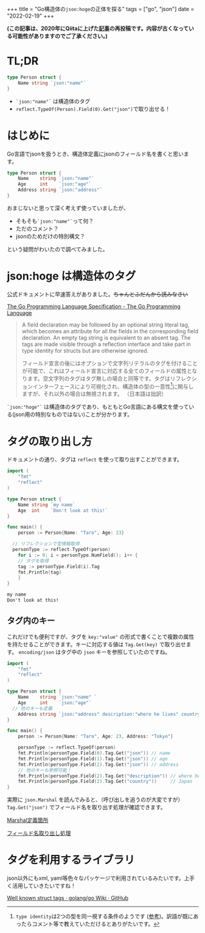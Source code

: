 +++
title = "Go構造体の`json:hoge`の正体を探る"
tags = ["go", "json"]
date = "2022-02-19"
+++

**(この記事は、2020年にQiitaに上げた[記事](https://qiita.com/Syuparn/items/9e6fb68afb5418893c23)の再投稿です。内容が古くなっている可能性がありますのでご了承ください。)**

# TL;DR

```go
type Person struct {
    Name string `json:"name"` 
}
```

- `` `json:"name"` `` は構造体のタグ
- `reflect.TypeOf(Person).Field(0).Get("json")`で取り出せる！

# はじめに
Go言語でjsonを扱うとき、構造体定義にjsonのフィールド名を書くと思います。

```go
type Person struct {
	Name    string `json:"name"`
	Age     int    `json:"age"`
	Address string `json:"address"`
}
```

おまじないと思って深く考えず使っていましたが、

- そもそも`` `json:"name"` ``って何？
- ただのコメント？
- jsonのためだけの特別構文？

という疑問がわいたので調べてみました。

# json:hoge は構造体のタグ
公式ドキュメントに早速答えがありました。~~ちゃんとふだんから読みなさい~~

[The Go Programming Language Specification - The Go Programming Language](https://golang.org/ref/spec#Tag)

> A field declaration may be followed by an optional string literal tag, which becomes an attribute for all the fields in the corresponding field declaration. An empty tag string is equivalent to an absent tag. The tags are made visible through a reflection interface and take part in type identity for structs but are otherwise ignored.
> 
> フィールド宣言の後にはオプションで文字列リテラルのタグを付けることが可能で、これはフィールド宣言に対応する全てのフィールドの属性となります。空文字列のタグはタグ無しの場合と同等です。タグはリフレクションインターフェースにより可視化され、構造体の型の一意性[^1]に関与しますが、それ以外の場合は無視されます。
> （日本語は拙訳）

`` `json:"hoge"` `` は構造体のタグであり、もともとGo言語にある構文を使っている(json用の特別なものではない)ことが分かります。


# タグの取り出し方
ドキュメントの通り、タグは `reflect` を使って取り出すことができます。

```go
import (
	"fmt"
	"reflect"
)

type Person struct {
	Name string `my name`
	Age  int    `Don't look at this!`
}

func main() {
	person := Person{Name: "Taro", Age: 23}

  // リフレクションで型情報取得
  personType := reflect.TypeOf(person)
	for i := 0; i < personType.NumField(); i++ {
    // タグを取得
    tag := personType.Field(i).Tag
    fmt.Println(tag)
	}
}
```

```txt
my name
Don't look at this!
```

## タグ内のキー
これだけでも便利ですが、タグを `key:"value"` の形式で書くことで複数の属性を持たせることができます。キーに対応する値は `Tag.Get(key)` で取り出せます。
`encoding/json` はタグ中の `json` キーを参照していたのですね。

```go
import (
	"fmt"
	"reflect"
)

type Person struct {
	Name    string `json:"name" `
	Age     int    `json:"age"`
  // 他のキーも定義
	Address string `json:"address" description:"where he lives" country:"Japan"`
}

func main() {
	person := Person{Name: "Taro", Age: 23, Address: "Tokyo"}

	personType := reflect.TypeOf(person)
	fmt.Println(personType.Field(0).Tag.Get("json")) // name
	fmt.Println(personType.Field(1).Tag.Get("json")) // age
	fmt.Println(personType.Field(2).Tag.Get("json")) // address
	// 他のキーも参照可能！
	fmt.Println(personType.Field(2).Tag.Get("description")) // where he lives
	fmt.Println(personType.Field(2).Tag.Get("country"))     // Japan
}
```

実際に `json.Marshal` を読んでみると、（呼び出しを追うのが大変ですが）`Tag.Get("json")` でフィールド名を取り出す処理が確認できます。

[Marshal定義箇所](https://golang.org/src/encoding/json/encode.go#L158)

[フィールド名取り出し処理](https://golang.org/src/encoding/json/encode.go#L1229)


# タグを利用するライブラリ
json以外にもxml, yaml等色々なパッケージで利用されているみたいです。上手く活用していきたいですね！

[Well known struct tags · golang/go Wiki · GitHub](https://github.com/golang/go/wiki/Well-known-struct-tags)


[^1]: `type identity`は2つの型を同一視する条件のようです ([参考](https://golang.org/ref/spec#Type_identity))。訳語が既にあったらコメント等で教えていただけるとありがたいです。
